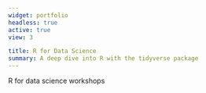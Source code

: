 ```yaml
---
widget: portfolio
headless: true
active: true
view: 3

title: R for Data Science
summary: A deep dive into R with the tidyverse package
---
```


R for data science workshops
